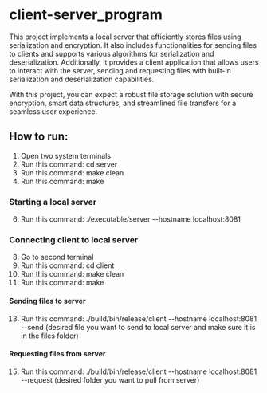 # client-server_program
This project implements a local server that efficiently stores files using serialization and encryption. It also includes functionalities for sending files to clients and supports various algorithms for serialization and deserialization. Additionally, it provides a client application that allows users to interact with the server, sending and requesting files with built-in serialization and deserialization capabilities.

With this project, you can expect a robust file storage solution with secure encryption, smart data structures, and streamlined file transfers for a seamless user experience.

## How to run:
1. Open two system terminals
2. Run this command: cd server
3. Run this command: make clean
4. Run this command: make

### Starting a local server
6. Run this command: ./executable/server --hostname localhost:8081

### Connecting client to local server
8. Go to second terminal
9. Run this command: cd client
10. Run this command: make clean
11. Run this command: make

#### Sending files to server
13. Run this command: ./build/bin/release/client --hostname localhost:8081 --send (desired file you want to send to local server and make sure it is in the files folder)

#### Requesting files from server
15. Run this command: ./build/bin/release/client --hostname localhost:8081 --request (desired folder you want to pull from server) 
